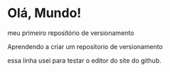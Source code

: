 # Olá, Mundo!
 meu primeiro repositório de versionamento

 Aprendendo a criar um repositorio de versionamento

 essa linha usei para testar o editor do site do github.
 

